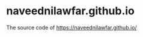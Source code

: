 naveednilawfar.github.io
========================

The source code of https://naveednilawfar.github.io/
